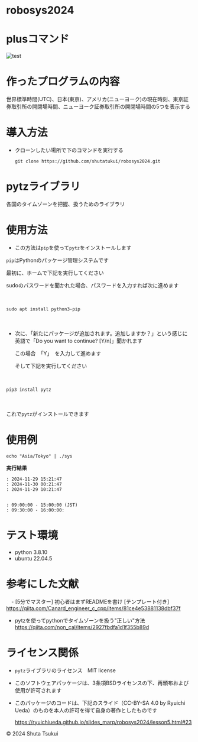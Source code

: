 # robosys2024
# plusコマンド
![test](http://github.com/shutatsukui/robosys2024/actions/workflows/test.yml/badge.svg)


# 作ったプログラムの内容
世界標準時間(UTC)、日本(東京)、アメリカ(ニューヨーク)の現在時刻、東京証券取引所の開閉場時間、ニューヨーク証券取引所の開閉場時間の5つを表示する


# 導入方法
- クローンしたい場所で下のコマンドを実行する


  ```git clone https://github.com/shutatukui/robosys2024.git```


# pytzライブラリ
  各国のタイムゾーンを把握、扱うためのライブラリ


# 使用方法
- この方法は``` pip ```を使って``` pytz ```をインストールします
 
 
 ``` pip ```はPythonのパッケージ管理システムです

 
  最初に、ホームで下記を実行してください


  sudoのパスワードを聞かれた場合、パスワードを入力すれば次に進めます


    
 　　　　　　　　　

 ``` sudo apt install python3-pip ```


   　　　　　　　


- 次に、「新たにパッケージが追加されます。追加しますか？」という感じに英語で「Do you want to continue? [Y/n]」聞かれます


  この場合　「Y」　を入力して進めます


  そして下記を実行してください


  　　　


``` pip3 install pytz ```


　  　　
 

これで``` pytz ```がインストールできます


# 使用例
``` echo "Asia/Tokyo" | ./sys ```


**実行結果**

``` 
: 2024-11-29 15:21:47
: 2024-11-30 00:21:47
: 2024-11-29 10:21:47


: 09:00:00 - 15:00:00 (JST)
: 09:30:00 - 16:00:00:
```


# テスト環境　
  - python 3.8.10
  - ubuntu 22.04.5


# 参考にした文献
　- [5分でマスター] 初心者はまずREADMEを書け [テンプレート付き]　https://qiita.com/Canard_engineer_c_cpp/items/81ce4e53881138dbf37f


  - pytzを使ってpythonでタイムゾーンを扱う"正しい"方法　https://qiita.com/non_cal/items/2927fbdfa1d1f355b89d


# ライセンス関係


  - ```pytz```ライブラリのライセンス　MIT license


  - このソフトウェアパッケージは、3条項BSDライセンスの下、再頒布および使用が許可されます

 
  - このパッケージのコードは、下記のスライド（CC-BY-SA 4.0 by Ryuichi Ueda）のものを本人の許可を得て自身の著作としたものです


    https://ryuichiueda.github.io/slides_marp/robosys2024/lesson5.html#23


© 2024 Shuta Tsukui

